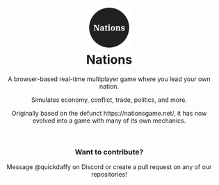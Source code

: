 <h1 align="center">
	<img src="https://github.com/nations-game/.github/blob/main/assets/logos/circle_logo.png" width="100" alt="Logo"/><br/>
	Nations
</h1>

<p align="center">A browser-based real-time multiplayer game where you lead your own nation.<br></p>
<p align="center">Simulates economy, conflict, trade, politics, and more.</p>
<p align="center">Originally based on the defunct https://nationsgame.net/, it has now evolved into a game with many of its own mechanics.</p><br>

<h3 align="center">
	Want to contribute?
</h3>
<p align="center">Message @quickdaffy on Discord or create a pull request on any of our repositories!</p>
